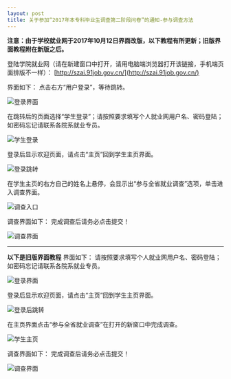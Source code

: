 ```yaml
---
layout: post
title: 关于参加“2017年本专科毕业生调查第二阶段问卷”的通知-参与调查方法
---
```


**注意：由于学校就业网于2017年10月12日界面改版，以下教程有所更新；旧版界面教程附在新版之后。**

登陆学院就业网（请在新建窗口中打开，请用电脑端浏览器打开该链接，手机端页面排版不一样）：
[http://szai.91job.gov.cn/](http://szai.91job.gov.cn/)

界面如下：
点击右方“用户登录”，等待跳转。

![登录界面](http://7xqrll.com1.z0.glb.clouddn.com/20171212-%E7%99%BB%E5%BD%95%E7%95%8C%E9%9D%A2.png)

在跳转后的页面选择“学生登录”；请按照要求填写个人就业网用户名、密码登陆；如密码忘记请联系各院系就业专员。

![学生登录](http://7xqrll.com1.z0.glb.clouddn.com/20171212-%E5%AD%A6%E7%94%9F%E7%99%BB%E5%BD%95.png)

登录后显示欢迎页面，请点击“主页”回到学生主页界面。

![登录跳转](http://7xqrll.com1.z0.glb.clouddn.com/20171212-%E7%99%BB%E5%BD%95%E8%B7%B3%E8%BD%AC.png)

在学生主页的右方自己的姓名上悬停，会显示出“参与全省就业调查”选项，单击进入调查界面。

![调查入口](http://7xqrll.com1.z0.glb.clouddn.com/20171212-%E8%B0%83%E6%9F%A5%E5%85%A5%E5%8F%A3-C.png)

调查界面如下：
完成调查后请务必点击提交！

![调查界面](http://7xqrll.com1.z0.glb.clouddn.com/20171212-%E8%B0%83%E6%9F%A5%E7%95%8C%E9%9D%A2.png)

---
**以下是旧版界面教程**
界面如下：
请按照要求填写个人就业网用户名、密码登陆；如密码忘记请联系各院系就业专员。

![登录界面](http://7xqrll.com1.z0.glb.clouddn.com/20161011-%E7%99%BB%E9%99%86%E7%95%8C%E9%9D%A2.png)

登录后显示欢迎页面，请点击“主页”回到学生主页界面。

![登录后跳转](http://7xqrll.com1.z0.glb.clouddn.com/20161011-%E7%99%BB%E9%99%86%E5%90%8E%E8%B7%B3%E8%BD%AC.png)

在主页界面点击“参与全省就业调查”在打开的新窗口中完成调查。

![学生主页](http://7xqrll.com1.z0.glb.clouddn.com/20161011-%E5%AD%A6%E7%94%9F%E4%B8%BB%E9%A1%B5-C.png)

调查界面如下：
完成调查后请务必点击提交！

![调查界面](http://7xqrll.com1.z0.glb.clouddn.com/20161011-%E8%B0%83%E6%9F%A5%E7%95%8C%E9%9D%A2.png)
